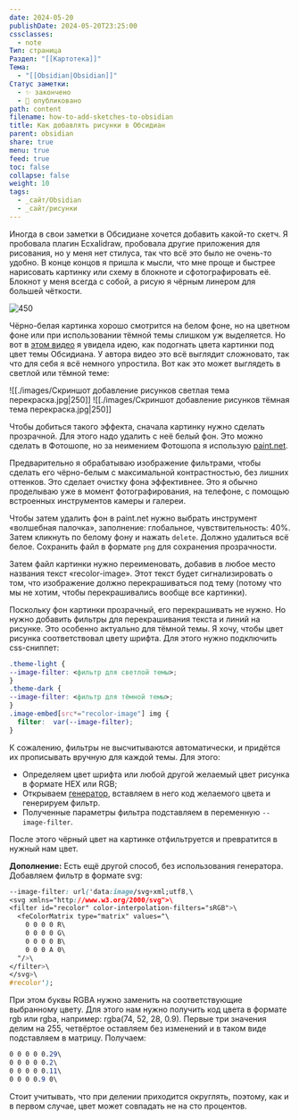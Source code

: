 ```yaml
---
date: 2024-05-20
publishDate: 2024-05-20T23:25:00
cssclasses:
  - note
Тип: страница
Раздел: "[[Картотека]]"
Тема:
  - "[[Obsidian|Obsidian]]"
Статус заметки:
  - ✨ закончено
  - 📢 опубликовано
path: content
filename: how-to-add-sketches-to-obsidian
title: Как добавлять рисунки в Обсидиан
parent: obsidian
share: true
menu: true
feed: true
toc: false
collapse: false
weight: 10
tags:
  - _сайт/Obsidian
  - _сайт/рисунки
---
```


Иногда в свои заметки в Обсидиане хочется добавить какой-то скетч. Я пробовала плагин Ecxalidraw, пробовала другие приложения для рисования, но у меня нет стилуса, так что всё это было не очень-то удобно. В конце концов я пришла к мысли, что мне проще и быстрее нарисовать картинку или схему в блокноте и сфотографировать её. Блокнот у меня всегда с собой, а рисую я чёрным линером для большей чёткости.

![450](https://paperless-forest.ru/images/add-sketch.jpg)

Чёрно-белая картинка хорошо смотрится на белом фоне, но на цветном фоне или при использовании тёмной темы слишком уж выделяется. Но вот в [этом видео](https://youtu.be/9T9VL8_i1Tg) я увидела идею, как подогнать цвета картинки под цвет темы Обсидиана. У автора видео это всё выглядит сложновато, так что для себя я всё немного упростила. Вот как это может выглядеть в светлой или тёмной теме:

![[./images/Скриншот добавление рисунков светлая тема перекраска.jpg|250]] ![[./images/Скриншот добавление рисунков тёмная тема перекраска.jpg|250]]

Чтобы добиться такого эффекта, сначала картинку нужно сделать прозрачной. Для этого надо удалить с неё белый фон. Это можно сделать в Фотошопе, но за неимением Фотошопа я использую [paint.net](https://www.getpaint.net). 

Предварительно я обрабатываю изображение фильтрами, чтобы сделать его чёрно-белым с максимальной контрастностью, без лишних оттенков. Это сделает очистку фона эффективнее. Это я обычно проделываю уже в момент фотографирования, на телефоне, с помощью встроенных инструментов камеры и галереи.

Чтобы затем удалить фон в paint.net нужно выбрать инструмент «волшебная палочка», заполнение: глобальное, чувствительность: 40%. Затем кликнуть по белому фону и нажать `delete`. Должно удалиться всё белое. Сохранить файл в формате `png` для сохранения прозрачности.

Затем файл картинки нужно переименовать, добавив в любое место названия текст «recolor-image». Этот текст будет сигнализировать о том, что изображение должно перекрашиваться под тему (потому что мы не хотим, чтобы перекрашивались вообще все картинки).

Поскольку фон картинки прозрачный, его перекрашивать не нужно. Но нужно добавить фильтры для перекрашивания текста и линий на рисунке. Это особенно актуально для тёмной темы. Я хочу, чтобы цвет рисунка соответствовал цвету шрифта. Для этого нужно подключить css-сниппет:

```css
.theme-light {
--image-filter: <фильтр для светлой темы>;
}
.theme-dark {
--image-filter: <фильтр для тёмной темы>;
}
.image-embed[src*="recolor-image"] img {
  filter:  var(--image-filter);
}
```

К сожалению, фильтры не высчитываются автоматически, и придётся их прописывать вручную для каждой темы. Для этого:
- Определяем цвет шрифта или любой другой желаемый цвет рисунка в формате HEX или RGB;
- Открываем [генератор](https://angel-rs.github.io/css-color-filter-generator/), вставляем в него код желаемого цвета и генерируем фильтр. 
- Полученные параметры фильтра подставляем в переменную `--image-filter`.

После этого чёрный цвет на картинке отфильтруется и превратится в нужный нам цвет.

**Дополнение:** Есть ещё другой способ, без использования генератора. Добавляем фильтр в формате svg:

```css
--image-filter: url('data:image/svg+xml;utf8,\
<svg xmlns="http://www.w3.org/2000/svg">\
<filter id="recolor" color-interpolation-filters="sRGB">\
  <feColorMatrix type="matrix" values="\
    0 0 0 0 R\
    0 0 0 0 G\
    0 0 0 0 B\
    0 0 0 A 0\
  "/>\
</filter>\
</svg>\
#recolor');
```

При этом буквы RGBA нужно заменить на соответствующие выбранному цвету. Для этого нам нужно получить код цвета в формате rgb или rgba, например: rgba(74, 52, 28, 0.9). Первые три значения делим на 255, четвёртое оставляем без изменений и в таком виде подставляем в матрицу. Получаем:

```css
0 0 0 0 0.29\
0 0 0 0 0.2\
0 0 0 0 0.11\
0 0 0 0.9 0\
```

Стоит учитывать, что при делении приходится округлять, поэтому, как и в первом случае, цвет может совпадать не на сто процентов.


